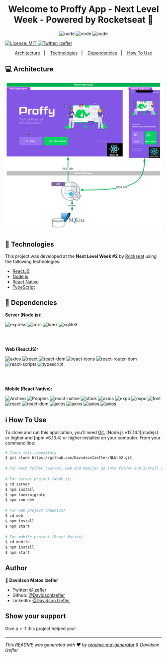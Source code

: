 <h1 align="center">Welcome to Proffy App - Next Level Week - Powered by Rocketseat 👋</h1>

<p align="center">
    <img alt="node" src="https://img.shields.io/badge/Node-JS-brightgreen" />
    <img alt="node" src="https://img.shields.io/badge/React-JS-brightgreen" />
    <img alt="node" src="https://img.shields.io/badge/React-Native-brightgreen" />
</p>

<p>
  <a href="#" target="_blank">
    <img alt="License: MIT" src="https://img.shields.io/badge/License-MIT-yellow.svg" />
  </a>
  <a href="https://twitter.com/Izefler" target="_blank">
    <img alt="Twitter: Izefler" src="https://img.shields.io/twitter/follow/Izefler.svg?style=social" />
  </a>
</p>

<p align="center">
  <a href="#computer-architecture">Architecture</a>&nbsp;&nbsp;&nbsp;|&nbsp;&nbsp;&nbsp;
  <a href="#wrench-technologies">Technologies</a>&nbsp;&nbsp;&nbsp;|&nbsp;&nbsp;&nbsp;
  <a href="#bookmark_tabs-dependencies">Dependencies</a>&nbsp;&nbsp;&nbsp;|&nbsp;&nbsp;&nbsp;
  <a href="#information_source-how-to-use">How To Use</a>
</p>

## :computer: Architecture 
![](https://github.com/DavidsonIzefler/NLW-02/blob/master/images_README/Architecture_APP.png)

## :wrench: Technologies

This project was developed at the **Next Level Week #2** by [Rockseat](https://rocketseat.com.br/) using the following technologies:

*  [ReactJS](https://reactjs.org/)
*  [Node.js](https://nodejs.org/en/docs/)
*  [React Native](https://reactnative.dev/)
*  [TypeScript](https://www.typescriptlang.org/)

## :bookmark_tabs: Dependencies

**Server (Node.js):**

<img alt="express" src="https://img.shields.io/badge/express-^4.17.1-brightgreen" /> <img alt="cors" src="https://img.shields.io/badge/cors-^2.8.5-brightgreen" /> <img alt="knex" src="https://img.shields.io/badge/knex-^0.21.1-brightgreen" /> <img alt="sqlite3" src="https://img.shields.io/badge/sqlite3-^4.2.0-brightgreen" />

<br/>
<br/>

**Web (ReactJS):**
  
<img alt="axios" src="https://img.shields.io/badge/axios-^0.19.2-blue" /> <img alt="react" src="https://img.shields.io/badge/react-^16.13.1-blue" /> <img alt="react-dom" src="https://img.shields.io/badge/react--dom-^16.13.1-blue" /> <img alt="react-icons" src="https://img.shields.io/badge/react--icons-^3.10.0-blue" /> <img alt="react-router-dom" src="https://img.shields.io/badge/react--router--dom-^5.2.0-blue" /> <img alt="react-scripts" src="https://img.shields.io/badge/react--scripts-3.4.1-blue" /> <img alt="typescript" src="https://img.shields.io/badge/typescript-^3.7.5-blue" />

<br/>
<br/>

**Mobile (React Native):**
    
<img alt="Archivo" src="https://img.shields.io/badge/@expo--google--fonts/Archivo-^0.1.0-cyan" /> <img alt="Poppins" src="https://img.shields.io/badge/@expo--google--fonts/Poppins-^0.1.0-cyan" /> <img alt="react-native" src="https://img.shields.io/badge/@react--native--community/masked--view-0.1.6-cyan" /> <img alt="stack" src="https://img.shields.io/badge/@react--navigation/stack-^5.4.1-cyan" /> <img alt="axios" src="https://img.shields.io/badge/axios-^0.19.2-cyan" /> <img alt="expo" src="https://img.shields.io/badge/expo-~37.0.3-cyan" /> <img alt="expo" src="https://img.shields.io/badge/expo--constants-~9.0.0-cyan" /> <img alt="font" src="https://img.shields.io/badge/expo--font-~8.1.0-cyan" /> <img alt="react" src="https://img.shields.io/badge/react-~16.9.0-cyan" /> <img alt="react-dom" src="https://img.shields.io/badge/react--dom-~16.9.0-cyan" /> <img alt="axios" src="https://img.shields.io/badge/react--native--safe--area--context-0.7.3-cyan" /> <img alt="axios" src="https://img.shields.io/badge/react--native--screens-~2.2.0-cyan" /> <img alt="axios" src="https://img.shields.io/badge/react--native--svg-11.0.1-cyan" /> <img alt="axios" src="https://img.shields.io/badge/react--native--web-~0.11.-cyan" />

## :information_source: How To Use

To clone and run this application, you'll need [Git](https://git-scm.com), [Node.js v12.14.1][nodejs] or higher and [npm v6.13.4] or higher installed on your computer. From your command line:

```bash
# Clone this repository
$ git clone https://github.com/DavidsonIzefler/NLW-02.git

# For each folder (server, web and mobile) go into folder and install dependecies

# For server project (Node.js)
$ cd server
$ npm install
$ npm knex:migrate
$ npm run dev

# For web project (ReactJS)
$ cd web
$ npm install
$ npm start

# For mobile project (React Native)
$ cd mobile
$ npm install
$ npm start

```

## Author

👤 **Davidson Matos Izefler**

* Twitter: [@Izefler](https://twitter.com/Izefler)
* Github: [@DavidsonIzefler](https://github.com/DavidsonIzefler)
* LinkedIn: [@Davidson Izefler](https://linkedin.com/in/DavidsonIzefler)

## Show your support

Give a ⭐️ if this project helped you!

***
_This README was generated with ❤️ by [readme-md-generator](https://github.com/kefranabg/readme-md-generator) & Davidson Izefler_ 
